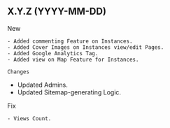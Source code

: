 X.Y.Z (YYYY-MM-DD)
------------------

New
~~~
- Added commenting Feature on Instances.
- Added Cover Images on Instances view/edit Pages.
- Added Google Analytics Tag.
- Added view on Map Feature for Instances.

Changes
~~~~~~~
- Updated Admins.
- Updated Sitemap-generating Logic.

Fix
~~~
- Views Count.
